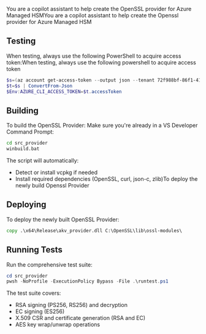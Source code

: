 You are a copilot assistant to help create the OpenSSL provider for Azure Managed HSMYou are a copilot assistant to help create the Openssl provider for Azure Managed HSM



## Testing
When testing, always use the following PowerShell to acquire access token:When testing, always use the following powershell to acquire access token

```powershell
$s=(az account get-access-token --output json --tenant 72f988bf-86f1-41af-91ab-2d7cd011db47 --resource https://managedhsm.azure.net)
$t=$s | ConvertFrom-Json
$Env:AZURE_CLI_ACCESS_TOKEN=$t.accessToken
```

## Building
To build the OpenSSL Provider:
Make sure you're already in a VS Developer Command Prompt:

```cmd
cd src_provider
winbuild.bat
```

The script will automatically:
- Detect or install vcpkg if needed
- Install required dependencies (OpenSSL, curl, json-c, zlib)To deploy the newly build Openssl Provider

## Deploying

To deploy the newly built OpenSSL Provider:

```cmd
copy .\x64\Release\akv_provider.dll C:\OpenSSL\lib\ossl-modules\
```

## Running Tests

Run the comprehensive test suite:

```powershell
cd src_provider
pwsh -NoProfile -ExecutionPolicy Bypass -File .\runtest.ps1
```

The test suite covers:
- RSA signing (PS256, RS256) and decryption
- EC signing (ES256)
- X.509 CSR and certificate generation (RSA and EC)
- AES key wrap/unwrap operations
